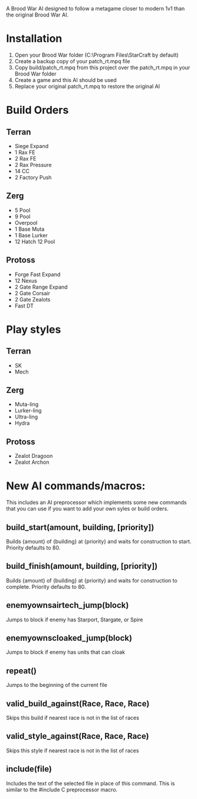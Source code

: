 A Brood War AI designed to follow a metagame closer to modern 1v1 than the original Brood War AI.

# Installation

1. Open your Brood War folder (C:\Program Files\StarCraft by default)
2. Create a backup copy of your patch_rt.mpq file
3. Copy build/patch_rt.mpq from this project over the patch_rt.mpq in your Brood War folder
4. Create a game and this AI should be used
5. Replace your original patch_rt.mpq to restore the original AI

# Build Orders
 
## Terran

* Siege Expand
* 1 Rax FE
* 2 Rax FE
* 2 Rax Pressure
* 14 CC
* 2 Factory Push

## Zerg
 
* 5 Pool
* 9 Pool
* Overpool
* 1 Base Muta
* 1 Base Lurker
* 12 Hatch 12 Pool

## Protoss

* Forge Fast Expand
* 12 Nexus
* 2 Gate Range Expand
* 2 Gate Corsair
* 2 Gate Zealots
* Fast DT

# Play styles

## Terran

* SK
* Mech

## Zerg

* Muta-ling
* Lurker-ling
* Ultra-ling
* Hydra

## Protoss

* Zealot Dragoon
* Zealot Archon

# New AI commands/macros:

This includes an AI preprocessor which implements some new commands that you can use if you want to add your own syles or build orders.

## build_start(amount, building, [priority])

Builds {amount} of {building} at {priority} and waits for construction to start. Priority defaults to 80.

## build_finish(amount, building, [priority])

Builds {amount} of {building} at {priority} and waits for construction to complete. Priority defaults to 80.

## enemyownsairtech_jump(block)

Jumps to block if enemy has Starport, Stargate, or Spire

## enemyownscloaked_jump(block)

Jumps to block if enemy has units that can cloak

## repeat()

Jumps to the beginning of the current file

## valid_build_against(Race, Race, Race)

Skips this build if nearest race is not in the list of races

## valid_style_against(Race, Race, Race)

Skips this style if nearest race is not in the list of races

## include(file)

Includes the text of the selected file in place of this command. This is similar to the #include C preprocessor macro.